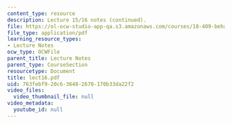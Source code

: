 ```yaml
---
content_type: resource
description: Lecture 15/16 notes (continued).
file: https://ol-ocw-studio-app-qa.s3.amazonaws.com/courses/18-409-behavior-of-algorithms-spring-2002/763febf920c636482670170b33da22f2_lect16.pdf
file_type: application/pdf
learning_resource_types:
- Lecture Notes
ocw_type: OCWFile
parent_title: Lecture Notes
parent_type: CourseSection
resourcetype: Document
title: lect16.pdf
uid: 763febf9-20c6-3648-2670-170b33da22f2
video_files:
  video_thumbnail_file: null
video_metadata:
  youtube_id: null
---
```

